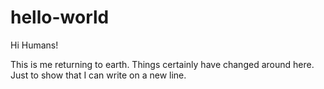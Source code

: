 # hello-world

Hi Humans!

This is me returning to earth. Things certainly have changed around here.
Just to show that I can write on a new line.
